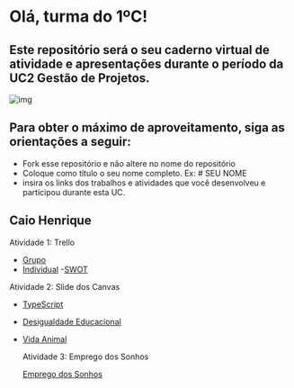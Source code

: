 # Olá, turma do 1ºC! 
## Este repositório será o seu caderno virtual de atividade e apresentações durante o período da UC2 Gestão de Projetos. 

![img](https://blog.acelerato.com/wp-content/uploads/2020/08/5-beneficios-da-gesta%CC%83o-de-projetos-para-a-sua-empresa-1200x640.png)

## Para obter o máximo de aproveitamento, siga as orientações a seguir:

- Fork esse repositório e não altere no nome do repositório
- Coloque como título o seu nome completo. Ex: # SEU NOME
- insira os links dos trabalhos e atividades que você desenvolveu e participou durante esta UC.

## Caio Henrique 

Atividade 1: Trello 
- [Grupo](https://trello.com/b/tzJqQv6c/gerenciador-de-tarefas)
- [Individual](https://trello.com/b/3G2BidbH/minha-pasta)
-[SWOT](https://trello.com/b/Hs02Y6bG/ifood)

 Atividade 2: Slide dos Canvas 
- [TypeScript](https://www.canva.com/design/DAGEjUJ54Pc/feL3I6NAOpKGJy6lopU_aQ/edit)
- [Desigualdade Educacional](https://www.canva.com/design/DAGCftOYqqE/8G3B1KvdvNL7KPCk9UtNjQ/edit)
- [Vida Animal](file:///C:/Users/Aluno/Downloads/Vida%20animal_20240311_123321_0000.pdf)
  
  Atividade 3: Emprego dos Sonhos
  
  [Emprego dos Sonhos](https://docs.google.com/document/d/1mMvqU3ubYgg0NdyRU7I-QXgBo8kz8aCyGb3Tkugw9QQ/edit#heading=h.h7h14cve3pub)
